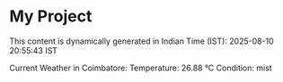 # My Project

This content is dynamically generated in Indian Time (IST): 2025-08-10 20:55:43 IST


Current Weather in Coimbatore:
Temperature: 26.88 °C
Condition: mist
